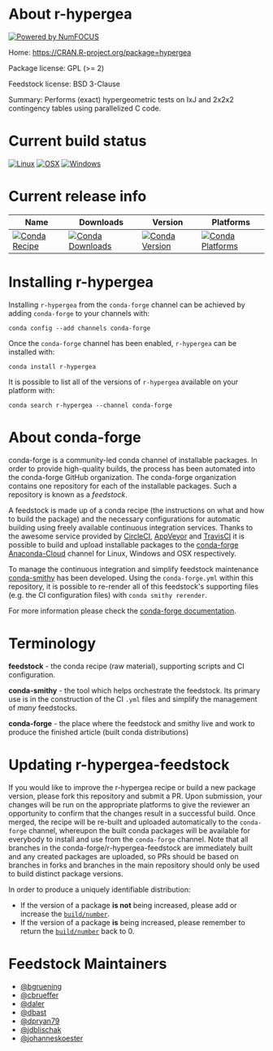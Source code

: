 About r-hypergea
================

[![Powered by NumFOCUS](https://img.shields.io/badge/powered%20by-NumFOCUS-orange.svg?style=flat&colorA=E1523D&colorB=007D8A)](http://numfocus.org)

Home: https://CRAN.R-project.org/package=hypergea

Package license: GPL (>= 2)

Feedstock license: BSD 3-Clause

Summary: Performs (exact) hypergeometric tests on IxJ and 2x2x2 contingency tables using parallelized C code.



Current build status
====================

[![Linux](https://img.shields.io/circleci/project/github/conda-forge/r-hypergea-feedstock/master.svg?label=Linux)](https://circleci.com/gh/conda-forge/r-hypergea-feedstock)
[![OSX](https://img.shields.io/travis/conda-forge/r-hypergea-feedstock/master.svg?label=macOS)](https://travis-ci.org/conda-forge/r-hypergea-feedstock)
[![Windows](https://img.shields.io/appveyor/ci/conda-forge/r-hypergea-feedstock/master.svg?label=Windows)](https://ci.appveyor.com/project/conda-forge/r-hypergea-feedstock/branch/master)

Current release info
====================

| Name | Downloads | Version | Platforms |
| --- | --- | --- | --- |
| [![Conda Recipe](https://img.shields.io/badge/recipe-r--hypergea-green.svg)](https://anaconda.org/conda-forge/r-hypergea) | [![Conda Downloads](https://img.shields.io/conda/dn/conda-forge/r-hypergea.svg)](https://anaconda.org/conda-forge/r-hypergea) | [![Conda Version](https://img.shields.io/conda/vn/conda-forge/r-hypergea.svg)](https://anaconda.org/conda-forge/r-hypergea) | [![Conda Platforms](https://img.shields.io/conda/pn/conda-forge/r-hypergea.svg)](https://anaconda.org/conda-forge/r-hypergea) |

Installing r-hypergea
=====================

Installing `r-hypergea` from the `conda-forge` channel can be achieved by adding `conda-forge` to your channels with:

```
conda config --add channels conda-forge
```

Once the `conda-forge` channel has been enabled, `r-hypergea` can be installed with:

```
conda install r-hypergea
```

It is possible to list all of the versions of `r-hypergea` available on your platform with:

```
conda search r-hypergea --channel conda-forge
```


About conda-forge
=================

conda-forge is a community-led conda channel of installable packages.
In order to provide high-quality builds, the process has been automated into the
conda-forge GitHub organization. The conda-forge organization contains one repository
for each of the installable packages. Such a repository is known as a *feedstock*.

A feedstock is made up of a conda recipe (the instructions on what and how to build
the package) and the necessary configurations for automatic building using freely
available continuous integration services. Thanks to the awesome service provided by
[CircleCI](https://circleci.com/), [AppVeyor](https://www.appveyor.com/)
and [TravisCI](https://travis-ci.org/) it is possible to build and upload installable
packages to the [conda-forge](https://anaconda.org/conda-forge)
[Anaconda-Cloud](https://anaconda.org/) channel for Linux, Windows and OSX respectively.

To manage the continuous integration and simplify feedstock maintenance
[conda-smithy](https://github.com/conda-forge/conda-smithy) has been developed.
Using the ``conda-forge.yml`` within this repository, it is possible to re-render all of
this feedstock's supporting files (e.g. the CI configuration files) with ``conda smithy rerender``.

For more information please check the [conda-forge documentation](https://conda-forge.org/docs/).

Terminology
===========

**feedstock** - the conda recipe (raw material), supporting scripts and CI configuration.

**conda-smithy** - the tool which helps orchestrate the feedstock.
                   Its primary use is in the construction of the CI ``.yml`` files
                   and simplify the management of *many* feedstocks.

**conda-forge** - the place where the feedstock and smithy live and work to
                  produce the finished article (built conda distributions)


Updating r-hypergea-feedstock
=============================

If you would like to improve the r-hypergea recipe or build a new
package version, please fork this repository and submit a PR. Upon submission,
your changes will be run on the appropriate platforms to give the reviewer an
opportunity to confirm that the changes result in a successful build. Once
merged, the recipe will be re-built and uploaded automatically to the
`conda-forge` channel, whereupon the built conda packages will be available for
everybody to install and use from the `conda-forge` channel.
Note that all branches in the conda-forge/r-hypergea-feedstock are
immediately built and any created packages are uploaded, so PRs should be based
on branches in forks and branches in the main repository should only be used to
build distinct package versions.

In order to produce a uniquely identifiable distribution:
 * If the version of a package **is not** being increased, please add or increase
   the [``build/number``](https://conda.io/docs/user-guide/tasks/build-packages/define-metadata.html#build-number-and-string).
 * If the version of a package **is** being increased, please remember to return
   the [``build/number``](https://conda.io/docs/user-guide/tasks/build-packages/define-metadata.html#build-number-and-string)
   back to 0.

Feedstock Maintainers
=====================

* [@bgruening](https://github.com/bgruening/)
* [@cbrueffer](https://github.com/cbrueffer/)
* [@daler](https://github.com/daler/)
* [@dbast](https://github.com/dbast/)
* [@dpryan79](https://github.com/dpryan79/)
* [@jdblischak](https://github.com/jdblischak/)
* [@johanneskoester](https://github.com/johanneskoester/)

